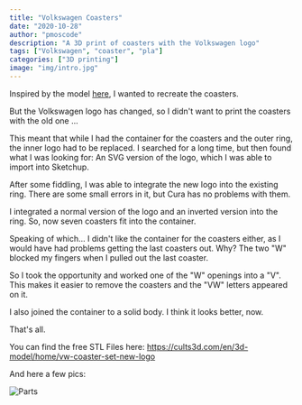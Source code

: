 ```yaml
---
title: "Volkswagen Coasters"
date: "2020-10-28"
author: "pmoscode"
description: "A 3D print of coasters with the Volkswagen logo"
tags: ["Volkswagen", "coaster", "pla"]
categories: ["3D printing"]
image: "img/intro.jpg"
---
```


Inspired by the model [here](https://www.thingiverse.com/thing:270704), I wanted to recreate the coasters.

But the Volkswagen logo has changed, so I didn't want to print the coasters with the old one ...

<!--more-->

This meant that while I had the container for the coasters and the outer ring, the inner logo had to be replaced.
I searched for a long time, but then found what I was looking for: An SVG version of the logo, which I was able to import into Sketchup.

After some fiddling, I was able to integrate the new logo into the existing ring.
There are some small errors in it, but Cura has no problems with them.

I integrated a normal version of the logo and an inverted version into the ring.
So, now seven coasters fit into the container.

Speaking of which... I didn't like the container for the coasters either, as I would have had problems getting the last coasters out.
Why? The two "W" blocked my fingers when I pulled out the last coaster.

So I took the opportunity and worked one of the "W" openings into a "V".
This makes it easier to remove the coasters and the "VW" letters appeared on it.

I also joined the container to a solid body. I think it looks better, now.

That's all.

You can find the free STL Files here:
https://cults3d.com/en/3d-model/home/vw-coaster-set-new-logo

And here a few pics:

![Parts](img/coasters.jpg)
